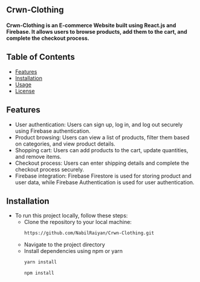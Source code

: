 ## Crwn-Clothing
#### Crwn-Clothing is an E-commerce Website built using React.js and Firebase. It allows users to browse products, add them to the cart, and complete the checkout process.

## Table of Contents
  - [Features](#features)
  - [Installation](#installation)
  - [Usage](#usages)
  - [License](#license)

## Features
  - User authentication: Users can sign up, log in, and log out securely using Firebase authentication.
  - Product browsing: Users can view a list of products, filter them based on categories, and view product details.
  - Shopping cart: Users can add products to the cart, update quantities, and remove items.
  - Checkout process: Users can enter shipping details and complete the checkout process securely.
  - Firebase integration: Firebase Firestore is used for storing product and user data, while Firebase Authentication is used for user authentication.

## Installation
  - To run this project locally, follow these steps:
    - Clone the repository to your local machine:
      ``` bash
      https://github.com/NabilRaiyan/Crwn-Clothing.git
      ```
    - Navigate to the project directory
    - Install dependencies using npm or yarn
      ``` bash
      yarn install
      ```
      ``` bash
      npm install
      ```
  
